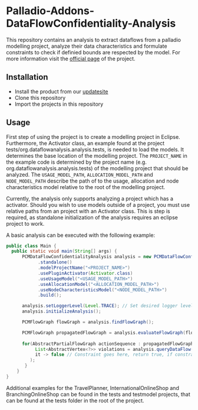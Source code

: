 # Palladio-Addons-DataFlowConfidentiality-Analysis

This repository contains an analysis to extract dataflows from a palladio modelling project,
analyze their data characteristics and formulate constraints to check if definied bounds are respected by the model.
For more information visit the [official page](https://fluidtrust.ipd.kit.edu/home/) of the project.

## Installation

- Install the product from our [updatesite](https://updatesite.palladio-simulator.com/DataFlowAnalysis/product/nightly/) 
- Clone this repository
- Import the projects in this repository 

## Usage

First step of using the project is to create a modelling project in Eclipse.
Furthermore, the Activator class,
an example found at the project tests/org.dataflowanalysis.analysis.tests,
is needed to load the models.
It determines the base location of the modelling project.
The `PROJECT_NAME` in the example code is determined by the project name
(e.g. org.dataflowanalysis.analysis.tests) of the modelling project that should be analyzed.
The `USAGE_MODEL_PATH`, `ALLOCATION_MODEL_PATH` and `NODE_MODEL_PATH` describe the path of to the usage, allocation and node characteristics model relative to the root of the modelling project.

Currently, the analysis only supports analyzing a project which has a activator.
Should you wish to use models outside of a project, you must use relative paths from an project with an Activator class.
This is step is required, as standalone initialization of the analysis requires an eclipse project to work.

A basic analysis can be executed with the following example:

```java
public class Main {
  public static void main(String[] args) {
      PCMDataFlowConfidentialityAnalysis analysis = new PCMDataFlowConfidentialityAnalysisBuilder()
	        .standalone()
	        .modelProjectName("<PROJECT_NAME>")
	        .usePluginActivator(Activator.class)
	        .useUsageModel("<USAGE_MODEL_PATH>")
	        .useAllocationModel("<ALLOCATION_MODEL_PATH>")
	        .useNodeCharacteristicsModel("<NODE_MODEL_PATH>")
	        .build(); 

      analysis.setLoggerLevel(Level.TRACE); // Set desired logger level. Level.TRACE provides additional propagation Information
      analysis.initializeAnalysis();

      PCMFlowGraph flowGraph = analysis.findFlowGraph();

      PCMFlowGraph propagatedFlowGraph = analysis.evaluateFlowGraph(flowGraph);
	    
      for(AbstractPartialFlowGraph actionSequence : propagatedFlowGraph.getPartialFlowGraphs()) {
	       List<AbstractVertex<?>> violations = analysis.queryDataFlow(actionSequence,
	       it -> false // Constraint goes here, return true, if constraint is violated
	     );
	   }
    }
}
```

Additional examples for the TravelPlanner, InternationalOnlineShop and BranchingOnlineShop can be found in the tests and testmodel projects, that can be found at the tests folder in the root of the project.
